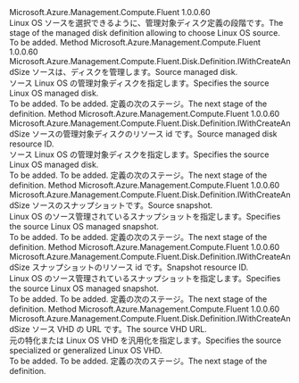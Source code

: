 <Type Name="IWithLinuxDiskSource" FullName="Microsoft.Azure.Management.Compute.Fluent.Disk.Definition.IWithLinuxDiskSource">
  <TypeSignature Language="C#" Value="public interface IWithLinuxDiskSource" />
  <TypeSignature Language="ILAsm" Value=".class public interface auto ansi abstract IWithLinuxDiskSource" />
  <TypeSignature Language="DocId" Value="T:Microsoft.Azure.Management.Compute.Fluent.Disk.Definition.IWithLinuxDiskSource" />
  <TypeSignature Language="VB.NET" Value="Public Interface IWithLinuxDiskSource" />
  <TypeSignature Language="F#" Value="type IWithLinuxDiskSource = interface" />
  <AssemblyInfo>
    <AssemblyName>Microsoft.Azure.Management.Compute.Fluent</AssemblyName>
    <AssemblyVersion>1.0.0.60</AssemblyVersion>
  </AssemblyInfo>
  <Interfaces />
  <Docs>
    <summary>
            <span data-ttu-id="c932d-101">Linux OS ソースを選択できるように、管理対象ディスク定義の段階です。</span><span class="sxs-lookup"><span data-stu-id="c932d-101">The stage of the managed disk definition allowing to choose Linux OS source.</span></span>
            </summary>
    <remarks>To be added.</remarks>
  </Docs>
  <Members>
    <Member MemberName="WithLinuxFromDisk">
      <MemberSignature Language="C#" Value="public Microsoft.Azure.Management.Compute.Fluent.Disk.Definition.IWithCreateAndSize WithLinuxFromDisk (Microsoft.Azure.Management.Compute.Fluent.IDisk sourceDisk);" />
      <MemberSignature Language="ILAsm" Value=".method public hidebysig newslot virtual instance class Microsoft.Azure.Management.Compute.Fluent.Disk.Definition.IWithCreateAndSize WithLinuxFromDisk(class Microsoft.Azure.Management.Compute.Fluent.IDisk sourceDisk) cil managed" />
      <MemberSignature Language="DocId" Value="M:Microsoft.Azure.Management.Compute.Fluent.Disk.Definition.IWithLinuxDiskSource.WithLinuxFromDisk(Microsoft.Azure.Management.Compute.Fluent.IDisk)" />
      <MemberSignature Language="VB.NET" Value="Public Function WithLinuxFromDisk (sourceDisk As IDisk) As IWithCreateAndSize" />
      <MemberSignature Language="F#" Value="abstract member WithLinuxFromDisk : Microsoft.Azure.Management.Compute.Fluent.IDisk -&gt; Microsoft.Azure.Management.Compute.Fluent.Disk.Definition.IWithCreateAndSize" Usage="iWithLinuxDiskSource.WithLinuxFromDisk sourceDisk" />
      <MemberType>Method</MemberType>
      <AssemblyInfo>
        <AssemblyName>Microsoft.Azure.Management.Compute.Fluent</AssemblyName>
        <AssemblyVersion>1.0.0.60</AssemblyVersion>
      </AssemblyInfo>
      <ReturnValue>
        <ReturnType>Microsoft.Azure.Management.Compute.Fluent.Disk.Definition.IWithCreateAndSize</ReturnType>
      </ReturnValue>
      <Parameters>
        <Parameter Name="sourceDisk" Type="Microsoft.Azure.Management.Compute.Fluent.IDisk" />
      </Parameters>
      <Docs>
        <param name="sourceDisk"><span data-ttu-id="c932d-102">ソースは、ディスクを管理します。</span><span class="sxs-lookup"><span data-stu-id="c932d-102">Source managed disk.</span></span></param>
        <summary>
            <span data-ttu-id="c932d-103">ソース Linux OS の管理対象ディスクを指定します。</span><span class="sxs-lookup"><span data-stu-id="c932d-103">Specifies the source Linux OS managed disk.</span></span>
            </summary>
        <returns>To be added.</returns>
        <remarks>To be added.</remarks>
        <return><span data-ttu-id="c932d-104">定義の次のステージ。</span><span class="sxs-lookup"><span data-stu-id="c932d-104">The next stage of the definition.</span></span></return>
      </Docs>
    </Member>
    <Member MemberName="WithLinuxFromDisk">
      <MemberSignature Language="C#" Value="public Microsoft.Azure.Management.Compute.Fluent.Disk.Definition.IWithCreateAndSize WithLinuxFromDisk (string sourceDiskId);" />
      <MemberSignature Language="ILAsm" Value=".method public hidebysig newslot virtual instance class Microsoft.Azure.Management.Compute.Fluent.Disk.Definition.IWithCreateAndSize WithLinuxFromDisk(string sourceDiskId) cil managed" />
      <MemberSignature Language="DocId" Value="M:Microsoft.Azure.Management.Compute.Fluent.Disk.Definition.IWithLinuxDiskSource.WithLinuxFromDisk(System.String)" />
      <MemberSignature Language="VB.NET" Value="Public Function WithLinuxFromDisk (sourceDiskId As String) As IWithCreateAndSize" />
      <MemberSignature Language="F#" Value="abstract member WithLinuxFromDisk : string -&gt; Microsoft.Azure.Management.Compute.Fluent.Disk.Definition.IWithCreateAndSize" Usage="iWithLinuxDiskSource.WithLinuxFromDisk sourceDiskId" />
      <MemberType>Method</MemberType>
      <AssemblyInfo>
        <AssemblyName>Microsoft.Azure.Management.Compute.Fluent</AssemblyName>
        <AssemblyVersion>1.0.0.60</AssemblyVersion>
      </AssemblyInfo>
      <ReturnValue>
        <ReturnType>Microsoft.Azure.Management.Compute.Fluent.Disk.Definition.IWithCreateAndSize</ReturnType>
      </ReturnValue>
      <Parameters>
        <Parameter Name="sourceDiskId" Type="System.String" />
      </Parameters>
      <Docs>
        <param name="sourceDiskId"><span data-ttu-id="c932d-105">ソースの管理対象ディスクのリソース id です。</span><span class="sxs-lookup"><span data-stu-id="c932d-105">Source managed disk resource ID.</span></span></param>
        <summary>
            <span data-ttu-id="c932d-106">ソース Linux OS の管理対象ディスクを指定します。</span><span class="sxs-lookup"><span data-stu-id="c932d-106">Specifies the source Linux OS managed disk.</span></span>
            </summary>
        <returns>To be added.</returns>
        <remarks>To be added.</remarks>
        <return><span data-ttu-id="c932d-107">定義の次のステージ。</span><span class="sxs-lookup"><span data-stu-id="c932d-107">The next stage of the definition.</span></span></return>
      </Docs>
    </Member>
    <Member MemberName="WithLinuxFromSnapshot">
      <MemberSignature Language="C#" Value="public Microsoft.Azure.Management.Compute.Fluent.Disk.Definition.IWithCreateAndSize WithLinuxFromSnapshot (Microsoft.Azure.Management.Compute.Fluent.ISnapshot sourceSnapshot);" />
      <MemberSignature Language="ILAsm" Value=".method public hidebysig newslot virtual instance class Microsoft.Azure.Management.Compute.Fluent.Disk.Definition.IWithCreateAndSize WithLinuxFromSnapshot(class Microsoft.Azure.Management.Compute.Fluent.ISnapshot sourceSnapshot) cil managed" />
      <MemberSignature Language="DocId" Value="M:Microsoft.Azure.Management.Compute.Fluent.Disk.Definition.IWithLinuxDiskSource.WithLinuxFromSnapshot(Microsoft.Azure.Management.Compute.Fluent.ISnapshot)" />
      <MemberSignature Language="VB.NET" Value="Public Function WithLinuxFromSnapshot (sourceSnapshot As ISnapshot) As IWithCreateAndSize" />
      <MemberSignature Language="F#" Value="abstract member WithLinuxFromSnapshot : Microsoft.Azure.Management.Compute.Fluent.ISnapshot -&gt; Microsoft.Azure.Management.Compute.Fluent.Disk.Definition.IWithCreateAndSize" Usage="iWithLinuxDiskSource.WithLinuxFromSnapshot sourceSnapshot" />
      <MemberType>Method</MemberType>
      <AssemblyInfo>
        <AssemblyName>Microsoft.Azure.Management.Compute.Fluent</AssemblyName>
        <AssemblyVersion>1.0.0.60</AssemblyVersion>
      </AssemblyInfo>
      <ReturnValue>
        <ReturnType>Microsoft.Azure.Management.Compute.Fluent.Disk.Definition.IWithCreateAndSize</ReturnType>
      </ReturnValue>
      <Parameters>
        <Parameter Name="sourceSnapshot" Type="Microsoft.Azure.Management.Compute.Fluent.ISnapshot" />
      </Parameters>
      <Docs>
        <param name="sourceSnapshot"><span data-ttu-id="c932d-108">ソースのスナップショットです。</span><span class="sxs-lookup"><span data-stu-id="c932d-108">Source snapshot.</span></span></param>
        <summary>
            <span data-ttu-id="c932d-109">Linux OS のソース管理されているスナップショットを指定します。</span><span class="sxs-lookup"><span data-stu-id="c932d-109">Specifies the source Linux OS managed snapshot.</span></span>
            </summary>
        <returns>To be added.</returns>
        <remarks>To be added.</remarks>
        <return><span data-ttu-id="c932d-110">定義の次のステージ。</span><span class="sxs-lookup"><span data-stu-id="c932d-110">The next stage of the definition.</span></span></return>
      </Docs>
    </Member>
    <Member MemberName="WithLinuxFromSnapshot">
      <MemberSignature Language="C#" Value="public Microsoft.Azure.Management.Compute.Fluent.Disk.Definition.IWithCreateAndSize WithLinuxFromSnapshot (string sourceSnapshotId);" />
      <MemberSignature Language="ILAsm" Value=".method public hidebysig newslot virtual instance class Microsoft.Azure.Management.Compute.Fluent.Disk.Definition.IWithCreateAndSize WithLinuxFromSnapshot(string sourceSnapshotId) cil managed" />
      <MemberSignature Language="DocId" Value="M:Microsoft.Azure.Management.Compute.Fluent.Disk.Definition.IWithLinuxDiskSource.WithLinuxFromSnapshot(System.String)" />
      <MemberSignature Language="VB.NET" Value="Public Function WithLinuxFromSnapshot (sourceSnapshotId As String) As IWithCreateAndSize" />
      <MemberSignature Language="F#" Value="abstract member WithLinuxFromSnapshot : string -&gt; Microsoft.Azure.Management.Compute.Fluent.Disk.Definition.IWithCreateAndSize" Usage="iWithLinuxDiskSource.WithLinuxFromSnapshot sourceSnapshotId" />
      <MemberType>Method</MemberType>
      <AssemblyInfo>
        <AssemblyName>Microsoft.Azure.Management.Compute.Fluent</AssemblyName>
        <AssemblyVersion>1.0.0.60</AssemblyVersion>
      </AssemblyInfo>
      <ReturnValue>
        <ReturnType>Microsoft.Azure.Management.Compute.Fluent.Disk.Definition.IWithCreateAndSize</ReturnType>
      </ReturnValue>
      <Parameters>
        <Parameter Name="sourceSnapshotId" Type="System.String" />
      </Parameters>
      <Docs>
        <param name="sourceSnapshotId"><span data-ttu-id="c932d-111">スナップショットのリソース id です。</span><span class="sxs-lookup"><span data-stu-id="c932d-111">Snapshot resource ID.</span></span></param>
        <summary>
            <span data-ttu-id="c932d-112">Linux OS のソース管理されているスナップショットを指定します。</span><span class="sxs-lookup"><span data-stu-id="c932d-112">Specifies the source Linux OS managed snapshot.</span></span>
            </summary>
        <returns>To be added.</returns>
        <remarks>To be added.</remarks>
        <return><span data-ttu-id="c932d-113">定義の次のステージ。</span><span class="sxs-lookup"><span data-stu-id="c932d-113">The next stage of the definition.</span></span></return>
      </Docs>
    </Member>
    <Member MemberName="WithLinuxFromVhd">
      <MemberSignature Language="C#" Value="public Microsoft.Azure.Management.Compute.Fluent.Disk.Definition.IWithCreateAndSize WithLinuxFromVhd (string vhdUrl);" />
      <MemberSignature Language="ILAsm" Value=".method public hidebysig newslot virtual instance class Microsoft.Azure.Management.Compute.Fluent.Disk.Definition.IWithCreateAndSize WithLinuxFromVhd(string vhdUrl) cil managed" />
      <MemberSignature Language="DocId" Value="M:Microsoft.Azure.Management.Compute.Fluent.Disk.Definition.IWithLinuxDiskSource.WithLinuxFromVhd(System.String)" />
      <MemberSignature Language="VB.NET" Value="Public Function WithLinuxFromVhd (vhdUrl As String) As IWithCreateAndSize" />
      <MemberSignature Language="F#" Value="abstract member WithLinuxFromVhd : string -&gt; Microsoft.Azure.Management.Compute.Fluent.Disk.Definition.IWithCreateAndSize" Usage="iWithLinuxDiskSource.WithLinuxFromVhd vhdUrl" />
      <MemberType>Method</MemberType>
      <AssemblyInfo>
        <AssemblyName>Microsoft.Azure.Management.Compute.Fluent</AssemblyName>
        <AssemblyVersion>1.0.0.60</AssemblyVersion>
      </AssemblyInfo>
      <ReturnValue>
        <ReturnType>Microsoft.Azure.Management.Compute.Fluent.Disk.Definition.IWithCreateAndSize</ReturnType>
      </ReturnValue>
      <Parameters>
        <Parameter Name="vhdUrl" Type="System.String" />
      </Parameters>
      <Docs>
        <param name="vhdUrl"><span data-ttu-id="c932d-114">ソース VHD の URL です。</span><span class="sxs-lookup"><span data-stu-id="c932d-114">The source VHD URL.</span></span></param>
        <summary>
            <span data-ttu-id="c932d-115">元の特化または Linux OS VHD を汎用化を指定します。</span><span class="sxs-lookup"><span data-stu-id="c932d-115">Specifies the source specialized or generalized Linux OS VHD.</span></span>
            </summary>
        <returns>To be added.</returns>
        <remarks>To be added.</remarks>
        <return><span data-ttu-id="c932d-116">定義の次のステージ。</span><span class="sxs-lookup"><span data-stu-id="c932d-116">The next stage of the definition.</span></span></return>
      </Docs>
    </Member>
  </Members>
</Type>